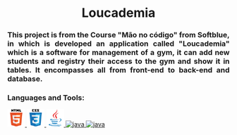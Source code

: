 <h1 align="center">Loucademia</h1>

<h3 align="justify">
  This project is from the Course "Mão no código" from Softblue, in which is developed an application called "Loucademia" which is a software for management of a gym, it can add new students and registry their access to the gym and show it in tables. It encompasses all from front-end to back-end and database.
</h3>

<h3 align="left">Languages and Tools:</h3>

   <a href="https://www.w3.org/html/" target="_blank" rel="noreferrer"> 
    <img src="https://raw.githubusercontent.com/devicons/devicon/master/icons/html5/html5-original-wordmark.svg" alt="html5" width="40" height="40"/> 
  </a> 
  
  <a href="https://www.w3schools.com/css/" target="_blank" rel="noreferrer">
    <img src="https://raw.githubusercontent.com/devicons/devicon/master/icons/css3/css3-original-wordmark.svg" alt="css3" width="40" height="40"/> 
  </a> 
  
  <a href="https://www.java.com" target="_blank" rel="noreferrer"> 
    <img src="https://raw.githubusercontent.com/devicons/devicon/master/icons/java/java-original.svg" alt="java" width="40" height="40"/> 
  </a>
  
  <a href="https://www.wildfly.org/" target="_blank" rel="noreferrer"> 
    <img src="https://cdn.icon-icons.com/icons2/2699/PNG/512/wildfly_logo_icon_169793.png" alt="java" width="40" height="40"/> 
  </a>
  
  <a href="https://www.eclipse.org/" target="_blank" rel="noreferrer"> 
    <img src="https://user-images.githubusercontent.com/11943860/46922575-7017cf80-cfe1-11e8-845a-0cd198fb546c.png" alt="java" width="40" height="40"/> 
  </a>
